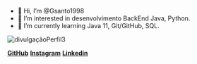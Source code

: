 - 👋 Hi, I’m @Gsanto1998
- 👀 I’m interested in  desenvolvimento BackEnd Java, Python.
- 🌱 I’m currently learning  Java 11,  Git/GitHub, SQL.

<!---
Gsanto1998/Gsanto1998 is a ✨ special ✨ repository because its `README.md` (this file) appears on your GitHub profile.
You can click the Preview link to take a look at your changes.
--->
![divulgaçãoPerfil3](https://user-images.githubusercontent.com/103608379/167508171-9939ddd7-037d-4ae6-95ed-bb03a9e5d9a3.png)

[**GitHub**](https://github.com/Gsanto1998)
[**Instagram**](https://www.linkedin.com/in/guilherme-camargos-santos21041998/)
[**Linkedin**](https://www.linkedin.com/in/guilherme-camargos-santos21041998/)
